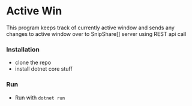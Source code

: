 # Active Win
This program keeps track of currently active window and sends any changes to active window over to SnipShare[] server using REST api call

### Installation
- clone the repo
- install dotnet core stuff

### Run
- Run with `dotnet run`